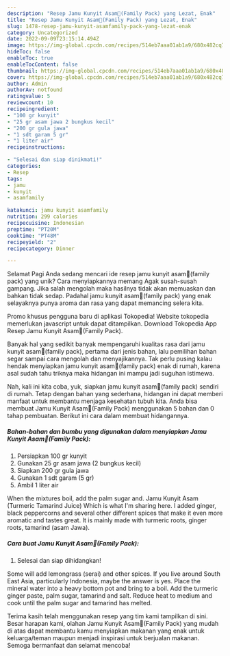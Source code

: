 ```yaml
---
description: "Resep Jamu Kunyit Asam🍹(Family Pack) yang Lezat, Enak"
title: "Resep Jamu Kunyit Asam🍹(Family Pack) yang Lezat, Enak"
slug: 1478-resep-jamu-kunyit-asamfamily-pack-yang-lezat-enak
category: Uncategorized
date: 2022-09-09T23:15:14.494Z
image: https://img-global.cpcdn.com/recipes/514eb7aaa01ab1a9/680x482cq70/jamu-kunyit-asamfamily-pack-foto-resep-utama.jpg
hideToc: false
enableToc: true
enableTocContent: false
thumbnail: https://img-global.cpcdn.com/recipes/514eb7aaa01ab1a9/680x482cq70/jamu-kunyit-asamfamily-pack-foto-resep-utama.jpg
cover: https://img-global.cpcdn.com/recipes/514eb7aaa01ab1a9/680x482cq70/jamu-kunyit-asamfamily-pack-foto-resep-utama.jpg
author: Admin
authorAv: notfound
ratingvalue: 5
reviewcount: 10
recipeingredient:
- "100 gr kunyit"
- "25 gr asam jawa 2 bungkus kecil"
- "200 gr gula jawa"
- "1 sdt garam 5 gr"
- "1 liter air"
recipeinstructions:

- "Selesai dan siap dinikmati!"
categories:
- Resep
tags:
- jamu
- kunyit
- asamfamily

katakunci: jamu kunyit asamfamily 
nutrition: 299 calories
recipecuisine: Indonesian
preptime: "PT20M"
cooktime: "PT48M"
recipeyield: "2"
recipecategory: Dinner

---
```



Selamat Pagi Anda sedang mencari ide resep jamu kunyit asam🍹(family pack) yang unik? Cara menyiapkannya memang Agak susah-susah gampang. Jika salah mengolah maka hasilnya tidak akan memuaskan dan bahkan tidak sedap. Padahal jamu kunyit asam🍹(family pack) yang enak selayaknya punya aroma dan rasa yang dapat memancing selera kita.


Promo khusus pengguna baru di aplikasi Tokopedia! Website tokopedia memerlukan javascript untuk dapat ditampilkan. Download Tokopedia App Resep Jamu Kunyit Asam🍹(Family Pack).

Banyak hal yang sedikit banyak mempengaruhi kualitas rasa dari jamu kunyit asam🍹(family pack), pertama dari jenis bahan, lalu pemilihan bahan segar sampai cara mengolah dan menyajikannya. Tak perlu pusing kalau hendak menyiapkan jamu kunyit asam🍹(family pack) enak di rumah, karena asal sudah tahu triknya maka hidangan ini mampu jadi suguhan istimewa.


Nah, kali ini kita coba, yuk, siapkan jamu kunyit asam🍹(family pack) sendiri di rumah. Tetap dengan bahan yang sederhana, hidangan ini dapat memberi manfaat untuk membantu menjaga kesehatan tubuh kita. Anda bisa membuat Jamu Kunyit Asam🍹(Family Pack) menggunakan 5 bahan dan 0 tahap pembuatan. Berikut ini cara dalam membuat hidangannya.

<!--inarticleads1-->

##### Bahan-bahan dan bumbu yang digunakan dalam menyiapkan Jamu Kunyit Asam🍹(Family Pack):

1. Persiapkan 100 gr kunyit
1. Gunakan 25 gr asam jawa (2 bungkus kecil)
1. Siapkan 200 gr gula jawa
1. Gunakan 1 sdt garam (5 gr)
1. Ambil 1 liter air


When the mixtures boil, add the palm sugar and. Jamu Kunyit Asam (Turmeric Tamarind Juice) Which is what I&#39;m sharing here. I added ginger, black peppercorns and several other different spices that make it even more aromatic and tastes great. It is mainly made with turmeric roots, ginger roots, tamarind (asam Jawa). 

<!--inarticleads2-->

##### Cara buat Jamu Kunyit Asam🍹(Family Pack):


1. Selesai dan siap dihidangkan!

Some will add lemongrass (serai) and other spices. If you live around South East Asia, particularly Indonesia, maybe the answer is yes. Place the mineral water into a heavy bottom pot and bring to a boil. Add the turmeric ginger paste, palm sugar, tamarind and salt. Reduce heat to medium and cook until the palm sugar and tamarind has melted. 

Terima kasih telah menggunakan resep yang tim kami tampilkan di sini. Besar harapan kami, olahan Jamu Kunyit Asam🍹(Family Pack) yang mudah di atas dapat membantu kamu menyiapkan makanan yang enak untuk keluarga/teman maupun menjadi inspirasi untuk berjualan makanan. Semoga bermanfaat dan selamat mencoba!
